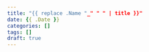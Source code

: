 ```yaml
---
title: "{{ replace .Name "_" " " | title }}"
date: {{ .Date }}
categories: []
tags: []
draft: true
---
```


